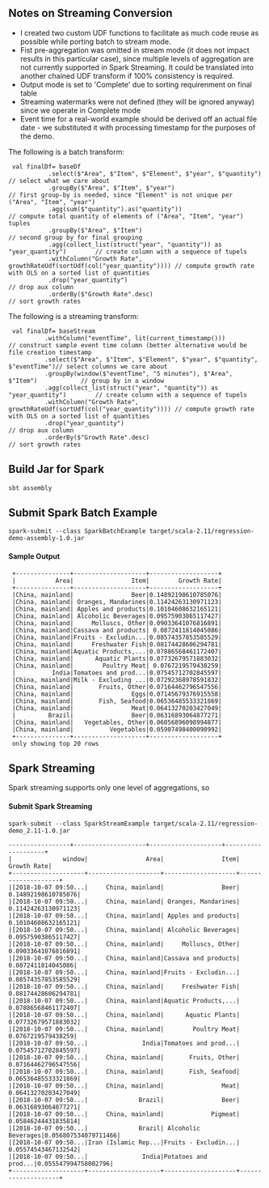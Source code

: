 ## Notes on Streaming Conversion
* I created two custom UDF functions to facilitate as much code reuse as possible while porting batch to stream mode.
* Fist pre-aggregation was omitted in stream mode (it does not impact results in this particular case), since multiple levels of aggregation are not currently supported in Spark Streaming. 
  It could be translated into another chained UDF transform if 100% consistency is required.  
* Output mode is set to 'Complete' due to sorting requirenment on final table   
* Streaming watermarks were not defined (they will be ignored anyway) since we operate in Complete mode
* Event time for a real-world example should be derived off an actual file date - we substituted it with processing timestamp for the purposes of the demo. 
    
The following is a batch transform:

     val finalDf= baseDf
               .select($"Area", $"Item", $"Element", $"year", $"quantity")              // select what we care about
               .groupBy($"Area", $"Item", $"year")                                      // first group-by is needed, since "Element" is not unique per ("Area", "Item", "year")
               .agg(sum($"quantity").as("quantity"))                                    // compute total quantity of elements of ("Area", "Item", "year") tuples
               .groupBy($"Area", $"Item")                                               // second group by for final grouping
               .agg(collect_list(struct("year", "quantity")) as "year_quantity")        // create column with a sequence of tupels
               .withColumn("Growth Rate", growthRateUdf(sortUdf(col("year_quantity")))) // compute growth rate with OLS on a sorted list of quantities
               .drop("year_quantity")                                                   // drop aux column
               .orderBy($"Growth Rate".desc)                                            // sort growth rates

The following is a streaming transform:

     val finalDf= baseStream
              .withColumn("eventTime", lit(current_timestamp()))                       // construct sample event time column (better alternative would be file creation timestamp
              .select($"Area", $"Item", $"Element", $"year", $"quantity", $"eventTime")// select columns we care about
              .groupBy(window($"eventTime", "5 minutes"), $"Area", $"Item")            // group by in a window
              .agg(collect_list(struct("year", "quantity")) as "year_quantity")        // create column with a sequence of tupels
              .withColumn("Growth Rate", growthRateUdf(sortUdf(col("year_quantity")))) // compute growth rate with OLS on a sorted list of quantities
              .drop("year_quantity")                                                   // drop aux column
              .orderBy($"Growth Rate".desc)                                            // sort growth rates

## Build Jar for Spark

    sbt assembly

## Submit Spark Batch Example


    spark-submit --class SparkBatchExample target/scala-2.11/regression-demo-assembly-1.0.jar


#### Sample Output

     +---------------+--------------------+-------------------+
     |           Area|                Item|        Growth Rate|
     +---------------+--------------------+-------------------+
     |China, mainland|                Beer|0.14892198610785076|
     |China, mainland| Oranges, Mandarines|0.11424263130971123|
     |China, mainland| Apples and products|0.10104608632165121|
     |China, mainland| Alcoholic Beverages|0.09575903865117427|
     |China, mainland|     Molluscs, Other|0.09033641076816891|
     |China, mainland|Cassava and products| 0.0872411814045086|
     |China, mainland|Fruits - Excludin...|0.08574357853585529|
     |China, mainland|     Freshwater Fish|0.08174428606294781|
     |China, mainland|Aquatic Products,...|0.07886568461172407|
     |China, mainland|      Aquatic Plants|0.07732679571883032|
     |China, mainland|        Poultry Meat| 0.0767219579438259|
     |          India|Tomatoes and prod...|0.07545712702845597|
     |China, mainland|Milk - Excluding ...|0.07292368978591832|
     |China, mainland|       Fruits, Other|0.07164462796547556|
     |China, mainland|                Eggs|0.07145679376915558|
     |China, mainland|       Fish, Seafood|0.06536485533321869|
     |China, mainland|                Meat|0.06413270203427049|
     |         Brazil|                Beer|0.06316893064877271|
     |China, mainland|   Vegetables, Other|0.06056896098994877|
     |China, mainland|          Vegetables|0.05907498400090992|
     +---------------+--------------------+-------------------+
     only showing top 20 rows

## Spark Streaming 
Spark streaming supports only one level of aggregations, so 
 
 
#### Submit Spark Streaming

    spark-submit --class SparkStreamExample target/scala-2.11/regression-demo_2.11-1.0.jar
    
    -----------------+--------------------+--------------------+--------------------+
    |              window|                Area|                Item|         Growth Rate|
    +--------------------+--------------------+--------------------+--------------------+
    |[2018-10-07 09:50...|     China, mainland|                Beer| 0.14892198610785076|
    |[2018-10-07 09:50...|     China, mainland| Oranges, Mandarines| 0.11424263130971123|
    |[2018-10-07 09:50...|     China, mainland| Apples and products| 0.10104608632165121|
    |[2018-10-07 09:50...|     China, mainland| Alcoholic Beverages| 0.09575903865117427|
    |[2018-10-07 09:50...|     China, mainland|     Molluscs, Other| 0.09033641076816891|
    |[2018-10-07 09:50...|     China, mainland|Cassava and products|  0.0872411814045086|
    |[2018-10-07 09:50...|     China, mainland|Fruits - Excludin...| 0.08574357853585529|
    |[2018-10-07 09:50...|     China, mainland|     Freshwater Fish| 0.08174428606294781|
    |[2018-10-07 09:50...|     China, mainland|Aquatic Products,...| 0.07886568461172407|
    |[2018-10-07 09:50...|     China, mainland|      Aquatic Plants| 0.07732679571883032|
    |[2018-10-07 09:50...|     China, mainland|        Poultry Meat|  0.0767219579438259|
    |[2018-10-07 09:50...|               India|Tomatoes and prod...| 0.07545712702845597|
    |[2018-10-07 09:50...|     China, mainland|       Fruits, Other| 0.07164462796547556|
    |[2018-10-07 09:50...|     China, mainland|       Fish, Seafood| 0.06536485533321869|
    |[2018-10-07 09:50...|     China, mainland|                Meat| 0.06413270203427049|
    |[2018-10-07 09:50...|              Brazil|                Beer| 0.06316893064877271|
    |[2018-10-07 09:50...|     China, mainland|             Pigmeat| 0.05846244431835814|
    |[2018-10-07 09:50...|              Brazil| Alcoholic Beverages|0.056807534079711466|
    |[2018-10-07 09:50...|Iran (Islamic Rep...|Fruits - Excludin...| 0.05574543467132542|
    |[2018-10-07 09:50...|               India|Potatoes and prod...|0.055547994758002796|
    +--------------------+--------------------+--------------------+--------------------+
    
